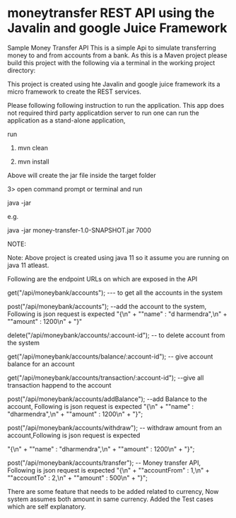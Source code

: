 # moneytransfer REST API using the Javalin and google Juice Framework
Sample Money Transfer API
This is a simple  Api to simulate transferring money to and from accounts from a bank.
As this is a Maven project please build this project with the following via a terminal in the working project directory:

This project is created using hte Javalin and google juice framework its a micro framework to create the REST services.

Please following following instruction to run the application. This app does not required third party applicatdion server to run
one can run the application as a stand-alone application,


run

1. mvn clean

2. mvn install

Above will create the jar file inside the target folder

3> open command prompt or terminal and run

java -jar <jar Name> <portNumber>
 
e.g.

java -jar money-transfer-1.0-SNAPSHOT.jar 7000

NOTE:<Jar Name can be different if one has change name of application>

Note: Above project is created using java 11 so it assume you are running on java 11 atleast.

Following are the endpoint URLs on which are exposed in the API

get("/api/moneybank/accounts"); --- to get all the accounts in the system

post("/api/moneybank/accounts"); --add the account to the system, Following is json request is expected
"{\n" +
 "\"name\" : \"d harmendra\",\n" +
 "\"amount\" : 1200\n" +
 "}"
 
delete("/api/moneybank/accounts/:account-id"); -- to delete account from the system

get("/api/moneybank/accounts/balance/:account-id"); -- give account balance for an account

get("/api/moneybank/accounts/transaction/:account-id"); --give all transaction happend to the account

post("/api/moneybank/accounts/addBalance"); --add Balance to the account, Following is json request is expected
"{\n" +
 "\"name\" : \"dharmendra\",\n" +
 "\"amount\" : 1200\n" +
 "}";
 
post("/api/moneybank/accounts/withdraw"); -- withdraw amount from an account,Following is json request is expected

"{\n" +
 "\"name\" : \"dharmendra\",\n" +
 "\"amount\" : 1200\n" +
 "}";
 
post("/api/moneybank/accounts/transfer"); -- Money transfer API, Following is json request is expected
 "{\n" +
  "\"accountFrom\" : 1,\n" +
  "\"accountTo\" : 2,\n" +
  "\"amount\" : 500\n" +
  "}";
 
 
 There are some feature that needs to be added related to currency, Now system assumes both amount in same currency.
 Added the Test cases which are self explanatory.
 
 
